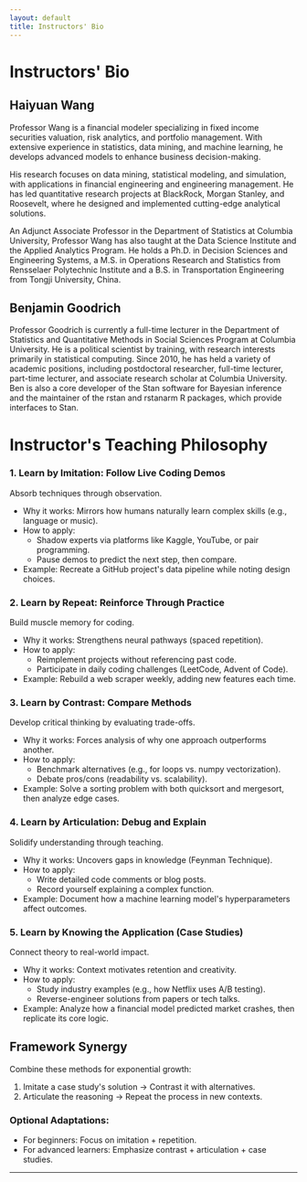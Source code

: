 ```yaml
---
layout: default
title: Instructors' Bio
---
```


# **Instructors' Bio**

## **Haiyuan Wang**

Professor Wang is a financial modeler specializing in fixed income securities valuation, risk analytics, and portfolio management. With extensive experience in statistics, data mining, and machine learning, he develops advanced models to enhance business decision-making.

His research focuses on data mining, statistical modeling, and simulation, with applications in financial engineering and engineering management. He has led quantitative research projects at BlackRock, Morgan Stanley, and Roosevelt, where he designed and implemented cutting-edge analytical solutions.

An Adjunct Associate Professor in the Department of Statistics at Columbia University, Professor Wang has also taught at the Data Science Institute and the Applied Analytics Program. He holds a Ph.D. in Decision Sciences and Engineering Systems, a M.S. in Operations Research and Statistics from Rensselaer Polytechnic Institute and a B.S. in Transportation Engineering from Tongji University, China.

## **Benjamin Goodrich**

Professor Goodrich is currently a full-time lecturer in the Department of Statistics and Quantitative Methods in Social Sciences Program at Columbia University. He is a political scientist by training, with research interests primarily in statistical computing. Since 2010, he has held a variety of academic positions, including postdoctoral researcher, full-time lecturer, part-time lecturer, and associate research scholar at Columbia University. Ben is also a core developer of the Stan software for Bayesian inference and the maintainer of the rstan and rstanarm R packages, which provide interfaces to Stan.

# **Instructor's Teaching Philosophy**

### **1. Learn by Imitation: Follow Live Coding Demos**
Absorb techniques through observation.

* Why it works: Mirrors how humans naturally learn complex skills (e.g., language or music).
* How to apply:
  * Shadow experts via platforms like Kaggle, YouTube, or pair programming.
  * Pause demos to predict the next step, then compare.
* Example: Recreate a GitHub project's data pipeline while noting design choices.

### **2. Learn by Repeat: Reinforce Through Practice**
Build muscle memory for coding.

* Why it works: Strengthens neural pathways (spaced repetition).
* How to apply:
  * Reimplement projects without referencing past code.
  * Participate in daily coding challenges (LeetCode, Advent of Code).
* Example: Rebuild a web scraper weekly, adding new features each time.

### **3. Learn by Contrast: Compare Methods**
Develop critical thinking by evaluating trade-offs.

* Why it works: Forces analysis of why one approach outperforms another.
* How to apply:
  * Benchmark alternatives (e.g., for loops vs. numpy vectorization).
  * Debate pros/cons (readability vs. scalability).
* Example: Solve a sorting problem with both quicksort and mergesort, then analyze edge cases.

### **4. Learn by Articulation: Debug and Explain**
Solidify understanding through teaching.

* Why it works: Uncovers gaps in knowledge (Feynman Technique).
* How to apply:
  * Write detailed code comments or blog posts.
  * Record yourself explaining a complex function.
* Example: Document how a machine learning model's hyperparameters affect outcomes.

### **5. Learn by Knowing the Application (Case Studies)**
Connect theory to real-world impact.

* Why it works: Context motivates retention and creativity.
* How to apply:
  * Study industry examples (e.g., how Netflix uses A/B testing).
  * Reverse-engineer solutions from papers or tech talks.
* Example: Analyze how a financial model predicted market crashes, then replicate its core logic.

## **Framework Synergy**

Combine these methods for exponential growth:

1. Imitate a case study's solution → Contrast it with alternatives.
2. Articulate the reasoning → Repeat the process in new contexts.

### **Optional Adaptations:**
* For beginners: Focus on imitation + repetition.
* For advanced learners: Emphasize contrast + articulation + case studies.

---
